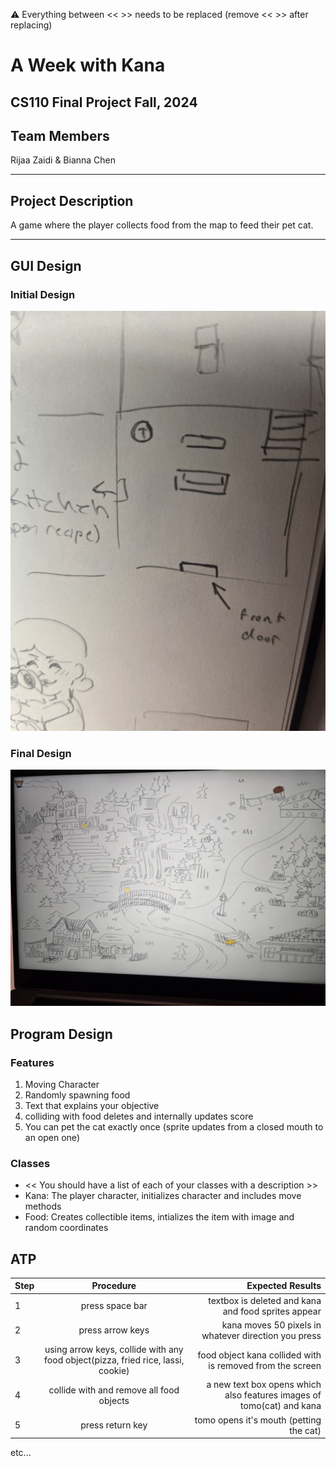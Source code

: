 
:warning: Everything between << >> needs to be replaced (remove << >> after replacing)

# A Week with Kana
## CS110 Final Project  Fall, 2024

## Team Members

Rijaa Zaidi & Bianna Chen

***

## Project Description

A game where the player collects food from the map to feed their pet cat.

***    

## GUI Design

### Initial Design

![initial gui](assets/gui.jpg)

### Final Design

![final gui](assets/finalgui.jpg)

## Program Design

### Features

1. Moving Character
2. Randomly spawning food
3. Text that explains your objective
4. colliding with food deletes and internally updates score
5. You can pet the cat exactly once (sprite updates from a closed mouth to an open one)

### Classes

- << You should have a list of each of your classes with a description >>
- Kana: The player character, initializes character and includes move methods
- Food: Creates collectible items, intializes the item with image and random coordinates

## ATP

| Step                 |Procedure             |Expected Results                   |
|----------------------|:--------------------:|----------------------------------:|
|  1                   | press space bar      |textbox is deleted and kana and food sprites appear  |
|  2                   | press arrow keys   | kana moves 50 pixels in whatever direction you press      |
|  3                  | using arrow keys, collide with any food object(pizza, fried rice, lassi, cookie)   | food object kana collided with is removed from the screen     |
|  4                   | collide with and remove all food objects   | a new text box opens which also features images of tomo(cat) and kana      |
|  5                   | press return key   | tomo opens it's mouth (petting the cat)      |
etc...

